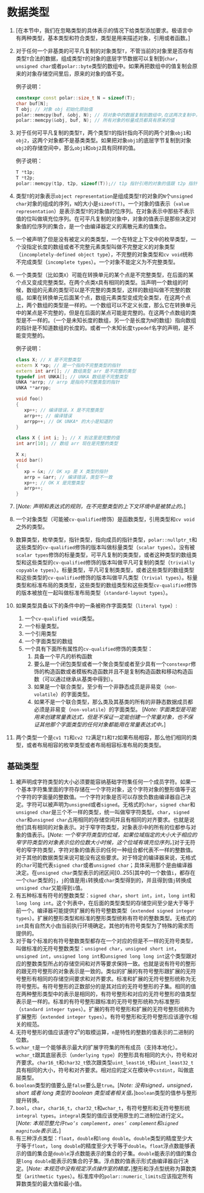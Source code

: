 # 数据类型

1. [在本节中，我们在忽略类型的具体表示的情况下给类型添加要求。极语言中有两种类型，基本类型和符合类型，类型是用来描述对象，引用或者函数。]
2. 对于任何一个非基类的可平凡复制的对象类型`T`，不管当前的对象里是否存有类型`T`合法的数据，组成类型`T`的对象的底层字节数据可以复制到`char`，`unsigned char`或者`polar::byte`类型的数组中。如果再把数组中的值复制会原来的对象存储空间里后，原来的对象的值不变。

	例子说明：
	```cpp
	constexpr const polar::size_t N = sizeof(T);
	char buf[N];
	T obj; // 对象 obj 初始化原始值
	polar::memcpy(buf, &obj, N); // 将对象中的数据复制到数组中,在这两次复制中，原来的对象的值可能会被改变
	polar::memcpy(&obj, buf, N); // 所有对象的标量成员都具有原来的值
	```
3. 对于任何可平凡复制的类型`T`，两个类型`T`的指针指向不同的两个对象`obj1`和`obj2`，这两个对象都不是基类类型。如果把对象`obj1`的底层字节复制到对象`obj2`的存储空间中，那么`obj1`和`obj2`具有同样的值。
	
	例子说明：
	
	```cpp
	T *t1p;
	T *t2p;
	polar::memcpy(t1p, t2p, sizeof(T));// t1p 指针引用的对象的值跟 t2p 指针引用的值一样
	```
4. 类型`T`的对象表示`object representation`是组成类型`T`的对象的`N`个`unsigned char`对象的组成的序列，`N`的大小是`sizeof(T)`。一个对象的值表示（`value representation`）是表示类型`T`的对象值的位序列。在对象表示中那些不表示值的位叫做填充位序列。在可平凡复制的对象中，对象的值表示是那些决定对象值的位序列的集合，是一个由编译器定义的离散元素的值集合。
5. 一个被声明了但是没有被定义的类类型，一个在特定上下文中的枚举类型，一个没指定长度的数组或者不完整元素类型叫做不完整定义的对象类型（`incompletely-defined object type`），不完整的对象类型和`cv void`统称不完成类型（`incomplete types`）。一个对象不能定义为不完整类型。
6. 一个类类型（比如类`X`）可能在转换单元的某个点是不完整类型，在后面的某个点又变成完整类型。在两个点类`X`具有相同的类型。当声明一个数组的时候，数组的元素的类型可以是不完整的类类型，这样的数组叫做不完整的数组。如果在转换单元后面某个点，数组元素类型变成完全类型，在这两个点上，两个数组的类型是一样的。一个数组可以不定义长度，那么它在转换单元中的某点是不完整的，但是在后面的某点可能是完整的。在这两个点数组的类型是不一样的。（一个是未知长度的数组，另一个是长度为`N`的数组）指向数组的指针是不知道数组的长度的。或者一个未知长度`typedef`名字的声明，是不能变完整的。

	例子说明：
	```cpp
	class X; // X 是不完整类型
	extern X *xp; // 是一个指向不完整类型的指针
	extern int arr[]; // 数组类型 arr 是不完整的类型
	typedef int UNKA[]; // UNKA 数组是不完整类型
	UNKA *arrp; // arrp 是指向不完整类型的指针
	UNKA **arrpp;
	
	void foo()
	{
	   xp++; // 编译错误，X 是不完整类型
	   arrp++; // 编译错误
	   arrpp++; // OK UNKA* 的大小是知道的
	}
	
	class X { int i; }; // X 到这里是完整的值
	int arr[10]; // 数组 arr 现在是完整的类型
	
	X x;
	void bar()
	{
	   xp = &x; // OK xp 是 X 类型的指针
	   arrp = &arr; // 编译错误，类型不一致
	   xp++; // OK X 是完整类型
	   arrp++;
	}
	```
7. [*Note: 声明和表达式的规则，在不完整类型的上下文环境中是被禁止的。*]
8. 一个对象类型（可能被`cv-qualified`修饰）是函数类型，引用类型和`cv void`之外的类型。
9. 数算类型，枚举类型，指针类型，指向成员的指针类型，`polar::nullptr_t`和这些类型的`cv-qualified`修饰的版本叫做标量类型（`scalar types`）。没有被`scalar types`修饰的标量类型，可平凡复制的类类型，或者这种类型的数组类型和这些类型的`cv-qualified`修饰的版本叫做平凡可复制的类型（`trivially copyable types`）。标量类型，平凡可复制类类型，或者这些类型的数组类型和这些类型的`cv-qualified`修饰的版本叫做平凡类型（`trivial types`）。标量类型和标准布局的类类型，这些类型的数组类型和这些类型`cv-qualified`修饰的版本被放在一起叫做标准布局类型（`standard-layout types`）。
10. 如果类型具备以下的条件中的一条被称作字面类型（`literal type`）:
	1. 一个`cv-qualified void`类型。
	2. 一个标量类型。
	3. 一个引用类型
	4. 一个字面类型的数组
	5. 一个具有下面所有属性的`cv-qualified`修饰的类类型：
		1. 具备一个平凡的析构函数
		2. 要么是一个闭包类型或者一个聚合类型或者至少具有一个`constexpr`修饰的构造函数或者模板构造函数并且不是复制构造函数和移动构造函数（可以通过继承从基类中得到）。
		3. 如果是一个联合类型，至少有一个非静态成员是非易变（`non-volatile`）的字面类型。
		4. 如果不是一个联合类型，那么类及其基类的所有的非静态数据成员都必须是非易变（`non-volatile`）的字面类型。
		[*Note: 字面类型是可能用来创建常量表达式，但是不保证一定能创建一个常量对象，也不保证其他那个字面类型的任何对象都能用在常量表达式中。*]
11. 两个类型一个是`cv1 T1`和`cv2 T2`满足`T1`和`T2`如果布局相容，那么他们相同的类型，或者布局相容的枚举类型或者布局相容标准布局的类类型。

## 基础类型

1. 被声明成字符类型的大小必须要能容纳基础字符集任何一个成员字符。如果一个基本字符集里面的字符存储在一个字符对象，这个字符对象的整形值等于这个字符的字面量的整数值。一个字符对象是否可以存放负数由编译器自己决定。字符可以被声明为`unsigned`或者`signed`。无格式的`char`，`signed char`和`unsigned char`是三个不一样的类型，统一叫做窄字符类型。`char`，`signed char`和`unsigned char`占用相同的存储空间并且有相同的对齐要求。也就是说他们具有相同的对象表示。对于窄字符类型，对象表示中的所有的位都参与对象的值表示。[*Note: 一个窄字符类型的位域，如果位域指定的大小大于相应的窄字符类型的对象表示位的位数大小时候，这个位域有填充位序列。*]对于无符号的窄字符类型，字符对象的值表示的任何一种组合都代表不一样的整数值。对于其他的数据类型来说可能没有这些要求。对于特定的编译器来说，无格式的`char`可能代表`signed char`或者`unsigned char`；具体采用那个是由编译器决定。在`unsigned char`类型表示的闭区间[0..255]其中的一个数值`i`，都存在一个`char`类型的`j`，`j`的值是用`i`转换成`char`类型得到的，并且得到值`j`转换成`unsigned char`又能得到`i`值。
2. 有五种标准有符号的整数类型：`signed char`，`short int`，`int`，`long int`和`long long int`。这个列表中，在后面的类型类型的存储空间至少是大于等于前一个。编译器可能提供扩展的有符号整数类型（`extended signed integer types`）。扩展的整形类型和标准的整形类型统称有符号的整数类型。无格式的`int`具有自然大小由当前执行环境确定。其他的有符号类型为了特殊的需求而提供的。
3. 对于每个标准的有符号整数类型都存在一个对应的但是不一样的无符号类型，叫做标准的无符号整数类型：`unsigned char`，`unsigned short int`，`unsigned int`，`unsigned long int`和`unsigned long long int`这个类型跟对应的整数类型所占的存储空间和对齐等要求保持一致。也就是说有符号的整形的跟无符号整形的对象表示是一致的。类似的扩展的有符号整形跟扩展的无符号整形有相同的存储空间要求和对齐要求。标准和扩展的无符号整形统称为无符号整形。有符号整形的正数部分的是其对应的无符号整形的子集。相同的值在两种整形类型中的表示是相同的，有符号整形和对应的无符号整形的值类型表示是一样的。标准的有符号整形跟标准的无符号整形统称为标准整形（`standard integer types`）。扩展的有符号整形和扩展的无符号整形统称为扩展整形（`extended integer types`）。有符号整形和无符号整形应该遵守`C`相关的规范。
4. 无符号整形的值应该遵守2<sup>n</sup>的取模运算，`n`是特性的整数的值表示的二进制的位数。
5. `wchar_t`是一个能够表示最大的扩展字符集的所有成员（支持本地化）。`wchar_t`跟其底层表示（`underlying type`）的整形具有相同的大小，符号和对齐要求。`char16_t`和`char32_t`依次跟类型`uint_least16_t`和`uint_least32_t`具有相同的大小，符号和对齐要求。相对应的定义在模块中`cstdint`，叫做底层类型。
6. `boolean`类型的值要么是`false`要么是`true`。[*Note: 没有signed，unsigned，short 或者 long 类型的 boolean 类型或者相关值。*]`boolean`类型的值参与整形提升转换。
7. `bool`，`char`，`char16_t`，`char32_t`和`wchar_t`，有符号整形和无符号整形统`integral types`。`integral`类型的值应该使用原生的二进制位进行定义。[*Note: 本规范整允许`two’scomplement`，`ones’ complement`和`signed magnitude`表示法。*]
8. 有三种浮点类型：`float`，`double`和`long double`。`double`类型的精度至少大于等于`float`，`long double`的精度至少大于等于`double`。`float`浮点数能够表示的值的集合是`double`浮点数能表示的集合的子集。`double`能表示的值的集合是`long double`能表示的集合的子集。浮点数的值表示形式由编译器自行决定。[*Note: 本规范中没有规定浮点操作室的精度。*]整形和浮点型统称为算数类型（`arithmetic types`）。标准库中的`polar::numeric_limits`应该指定所有算数类型的最大值和最小值。